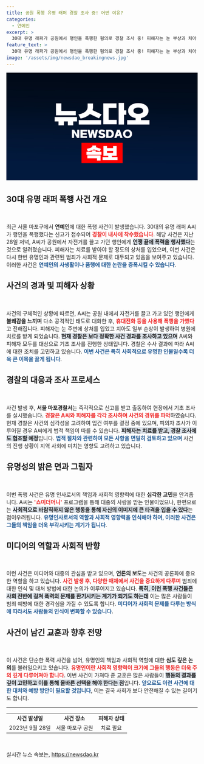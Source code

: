```yaml
---
title: 공원 폭행 유명 래퍼 경찰 조사 중! 어떤 이유?
categories:
  - 연예인
excerpt: >
  30대 유명 래퍼가 공원에서 행인을 폭행한 혐의로 경찰 조사 중! 피해자는 눈 부상과 치아 손상을 입었으며, 사건의 전말이 궁금하다면 클릭 필수!
feature_text: >
  30대 유명 래퍼가 공원에서 행인을 폭행한 혐의로 경찰 조사 중! 피해자는 눈 부상과 치아 손상을 입었으며, 사건의 전말이 궁금하다면 클릭 필수!
image: '/assets/img/newsdao_breakingnews.jpg'
---
```


<p><img src="/assets/img/newsdao_breakingnews.jpg" alt="firstkoreanews 속보" /></p>

<h2 data-ke-size="size26">30대 유명 래퍼 폭행 사건 개요</h2>

<p data-ke-size="size16">&nbsp;</p>

<p data-ke-size="size16">최근 서울 마포구에서 <b>연예인</b>에 대한 폭행 사건이 발생했습니다. 30대의 유명 래퍼 A씨가 행인을 폭행했다는 신고가 접수되어 <b><span style="color: #ee2323;">경찰이 내사에 착수했습니다</span></b>. 해당 사건은 지난 28일 저녁, A씨가 공원에서 자전거를 끌고 가던 행인에게 <b><span style="background-color: #21538527;">언쟁 끝에 폭력을 행사했다</span></b>는 것으로 알려졌습니다. 피해자는 치료를 받아야 할 정도의 상처를 입었으며, 이번 사건은 다시 한번 유명인과 관련된 범죄가 사회적 문제로 대두되고 있음을 보여주고 있습니다. 이러한 사건은 <b><span style="color: #1a5490;">연예인의 사생활이나 품행에 대한 논란을 증폭시킬 수 있습니다</span></b>.</p>

<h2 data-ke-size="size26">사건의 경과 및 피해자 상황</h2>

<p data-ke-size="size16">&nbsp;</p>

<p data-ke-size="size16">사건의 구체적인 상황에 따르면, A씨는 공원 내에서 자전거를 끌고 가고 있던 행인에게 <b>불쾌감을 느끼며</b> 다소 공격적인 태도로 대화한 후, <b><span style="color: #ee2323;">휴대전화 등을 사용해 폭행을 가했다</span></b>고 전해집니다. 피해자는 눈 주변에 상처를 입었고 치아도 일부 손상이 발생하여 병원에 치료를 받게 되었습니다. <b><span style="background-color: #21538527;">현재 경찰은 보다 정확한 사건 경과를 조사하고 있으며</span></b> A씨와 피해자 모두를 대상으로 기초 조사를 진행한 상태입니다. 경찰은 수사 결과에 따라 A씨에 대한 조치를 고민하고 있습니다. <b><span style="color: #1a5490;">이번 사건은 특히 사회적으로 유명한 인물일수록 더욱 큰 이목을 끌게 됩니다</span></b>.</p>

<h2 data-ke-size="size26">경찰의 대응과 조사 프로세스</h2>

<p data-ke-size="size16">&nbsp;</p>

<p data-ke-size="size16">사건 발생 후, <b>서울 마포경찰서</b>는 즉각적으로 신고를 받고 출동하여 현장에서 기초 조사를 실시했습니다. <b><span style="color: #ee2323;">경찰은 A씨와 피해자를 각각 조사하며 사건의 경위를 파악</span></b>하였습니다. 현재 경찰은 사건의 심각성을 고려하여 입건 여부를 결정 중에 있으며, 피의자 조사가 이루어질 경우 A씨에게 법적 책임이 따를 수 있습니다. <b><span style="background-color: #21538527;">피해자는 치료를 받고, 경찰 조사에도 협조할 예정</span></b>입니다. <b><span style="color: #1a5490;">법적 절차와 관련하여 모든 사항을 면밀히 검토하고 있으며</span></b> 사건의 진행 상황이 지역 사회에 미치는 영향도 고려하고 있습니다.</p>

<h2 data-ke-size="size26">유명성의 밝은 면과 그림자</h2>

<p data-ke-size="size16">&nbsp;</p>

<p data-ke-size="size16">이번 폭행 사건은 유명 인사로서의 책임과 사회적 영향력에 대한 <b>심각한 고민</b>을 안겨줍니다. A씨는 <b><span style="color: #ee2323;">'쇼미더머니'</span></b> 프로그램을 통해 대중의 사랑을 받는 인물이었으나, 한편으로는 <b><span style="background-color: #21538527;">사회적으로 바람직하지 않은 행동을 통해 자신의 이미지에 큰 타격을 입을 수 있다</span></b>는 점이우려됩니다. <b><span style="color: #1a5490;">유명인사로서의 역할과 사회적 영향력을 인식해야 하며, 이러한 사건은 그들의 책임을 더욱 부각시키는 계기가 됩니다</span></b>.</p>

<h2 data-ke-size="size26">미디어의 역할과 사회적 반향</h2>

<p data-ke-size="size16">&nbsp;</p>

<p data-ke-size="size16">이런 사건은 미디어와 대중의 관심을 받고 있으며, <b>언론의 보도</b>는 사건의 공론화에 중요한 역할을 하고 있습니다. <b><span style="color: #ee2323;">사건 발생 후, 다양한 매체에서 사건을 중요하게 다루며</span></b> 범죄에 대한 인식 및 대처 방법에 대한 논의가 이루어지고 있습니다. <b><span style="background-color: #21538527;">특히, 이런 폭행 사건들은 사회 전반에 걸쳐 폭력의 문제를 환기시키는 계기가 되기도 하는데</span></b> 이는 많은 사람들이 범죄 예방에 대한 경각심을 가질 수 있도록 합니다. <b><span style="color: #1a5490;">미디어가 사회적 문제를 다루는 방식에 따라서도 사람들의 인식이 변화할 수 있습니다</span></b>.</p>

<h2 data-ke-size="size26">사건이 남긴 교훈과 향후 전망</h2>

<p data-ke-size="size16">&nbsp;</p>

<p data-ke-size="size16">이 사건은 단순한 폭력 사건을 넘어, 유명인의 책임과 사회적 역할에 대한 <b>심도 깊은 논의</b>를 불러일으키고 있습니다. <b><span style="color: #ee2323;">유명인이란 사회적 영향력이 크기에 그들의 행동은 더욱 주의 깊게 다루어져야 합니다</span></b>. 이번 사건이 가져다 준 교훈은 많은 사람들이 <b><span style="background-color: #21538527;">행동의 결과를 깊이 고민하고 이를 통해 올바른 선택을 해야 한다는 점</span></b>입니다. <b><span style="color: #1a5490;">앞으로도 이런 사건에 대한 대처와 예방 방안이 필요할 것입니다</span></b>, 이는 결국 사회가 보다 안전해질 수 있는 길이기도 합니다.</p>

<hr style="height: 1px; border: none; border-top: 1px solid #eee;">

<table style="width: 100%;">
    <tbody>
        <tr>
            <td style="text-align: center; height: 17px;"><b>사건 발생일</b></td>
            <td style="text-align: center; height: 17px;"><b>사건 장소</b></td>
            <td style="text-align: center; height: 17px;"><b>피해자 상태</b></td>
        </tr>
        <tr>
            <td style="text-align: center; height: 17px;">2023년 9월 28일</td>
            <td style="text-align: center; height: 17px;">서울 마포구 공원</td>
            <td style="text-align: center; height: 17px;">치료 필요</td>
        </tr>
    </tbody>
</table>

<p data-ke-size="size16">&nbsp;</p>
실시간 뉴스 속보는, <a href="https://newsdao.kr" rel="dofollow">https://newsdao.kr</a>


